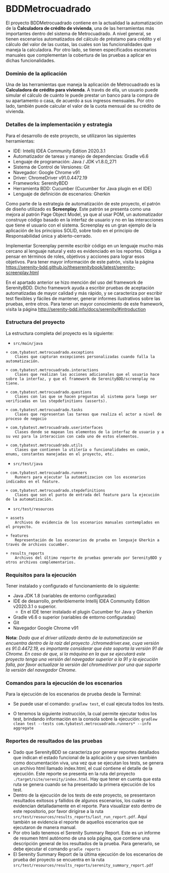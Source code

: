 # BDDMetrocuadrado

El proyecto BDDMetrocuadrado contiene en la actualidad la automatización de la **Calculadora de crédito de vivienda**, una de las herramientas más importantes dentro del sistema de Metrocuadrado. A nivel general, se tienen escenarios automatizados del cálculo de préstamo para crédito y el cálculo del valor de las cuotas, las cuales son las funcionalidades que maneja la calculadora. Por otro lado, se tienen especificados escenarios manuales que complementan la cobertura de las pruebas a aplicar en dichas funcionalidades. 
### **Dominio de la aplicación**
Una de las herramientas que maneja la aplicación de Metrocuadrado es la **Calculadora de crédito para vivienda**. A través de ella, un usuario puede simular el cálculo de cuánto le puede prestar un banco para la compra de su apartamento o casa, de acuerdo a sus ingresos mensuales. Por otro lado, también puede calcular el valor de la cuota mensual de su crédito de vivienda.

### **Detalles de la implementación y estrategia**

Para el desarrollo de este proyecto, se utilizaron las siguientes herramientas:
+ IDE: Intellij IDEA Community Edition 2020.3.1
+ Automatizador de tareas y manejo de dependencias: Gradle v6.6
+ Lenguaje de programación: Java / JDK v1.8.0_271
+ Sistema de Control de Versiones: Git
+ Navegador: Google Chrome v91
+ Driver: ChromeDriver v91.0.4472.19
+ Frameworks: SerenityBDD 
+ Herramienta BDD: Cucumber (Cucumber for Java plugin en el IDE)
+ Lenguaje de definición de escenarios: Gherkin

Como parte de la estrategia de automatización de este proyecto, el patrón de diseño utilizado es **Screenplay**. Este patrón se presenta como una mejora al patrón Page Object Model, ya que al usar POM, un automatizador construye código basado en la interfaz de usuario y no en las interacciones que tiene el usuario con el sistema. Screenplay es un gran ejemplo de la aplicación de los principios SOLID, sobre todo en el principio de Responsabilidad única y abierto-cerrado.

Implementar Screenplay permite escribir código en un lenguaje mucho más cercano al lenguaje natural y esto es evidenciado en los reportes. Obliga a pensar en términos de roles, objetivos y acciones para lograr esos objetivos. Para tener mayor información de este patrón, visita la página https://serenity-bdd.github.io/theserenitybook/latest/serenity-screenplay.html

En el apartado anterior se hizo mención del uso del framework de SerenityBDD. Dicho framework ayuda a escribir pruebas de aceptación automatizadas de mayor calidad y más rápido, y se caracteriza por escribir test flexibles y fáciles de mantener, generar informes ilustrativos sobre las pruebas, entre otros. Para tener un mayor conocimiento de este framework, visita la página http://serenity-bdd.info/docs/serenity/#introduction     

### **Estructura del proyecto**
La estructura completa del proyecto es la siguiente:

* ```src/main/java```
``` 
+ com.tybatest.metrocuadrado.exceptions
    Clases que capturan excepciones personalizadas cuando falla la automatización.

+ com.tybatest.metrocuadrado.interactions
    Clases que realizan las acciones adicionales que el usuario hace sobre la interfaz, y que el framework de SerenityBDD/screenplay no tiene.

+ com.tybatest.metrocuadrado.questions
    Clases con las que se hacen preguntas al sistema para luego ser verificadas en los stepdefinitions (asserts).  

+ com.tybatest.metrocuadrado.tasks
    Clases que representan las tareas que realiza el actor a nivel de proceso de negocio    

+ com.tybatest.metrocuadrado.userinterfaces
    Clases donde se mapean los elementos de la interfaz de usuario y a su vez para la interaccion con cada uno de estos elementos.

+ com.tybatest.metrocuadrado.utils
    Clases que contienen la utilería o funcionalidades en común, enums, constantes manejadas en el proyecto, etc.
``` 
* ```src/test/java```
``` 
+ com.tybatest.metrocuadrado.runners
    Runners para ejecutar la automatizacion con los escenarios indicados en el feature.
    
+ com.tybatest.metrocuadrado.stepdefinitions
    Clases que son el punto de entrada del feature para la ejecución de la automatización.
``` 
* ```src/test/resources```
```
+ assets
    Archivos de evidencia de los escenarios manuales contemplados en el proyecto.
    
+ features
    Representación de los escenarios de prueba en lenguaje Gherkin a través de archivos cucumber.
    
+ results_reports
    Archivos del último reporte de pruebas generado por SerenityBDD y otros archivos complementarios.    
```

### **Requisitos para la ejecución**

Tener instalado y configurado el funcionamiento de lo siguiente:

+ Java JDK 1.8 (variables de entorno configuradas)
+ IDE de desarrollo, preferiblemente Intellij IDEA Community Edition v2020.3.1 o superior.
  + En el IDE tener instalado el plugin Cucumber for Java y Gherkin
+ Gradle v6.6 o superior (variables de entorno configuradas)
+ Git
+ Navegador Google Chrome v91

**Nota:** _Dado que el driver utilizado dentro de la automatización se encuentra dentro de la raíz del proyecto ./chromedriver.exe, cuya versión es 91.0.4472.19, es importante considerar que éste soporta la versión 91 de Chrome. En caso de que, si la máquina en la que se ejecutará este proyecto tenga una versión del navegador superior a la 91 y la ejecución falla, por favor actualizar la versión del chromedriver por una que soporte la versión del navegador Chrome._ 

### **Comandos para la ejecución de los escenarios**

Para la ejecución de los escenarios de prueba desde la Terminal:

+ Se puede usar el comando: `gradlew test`, el cual ejecuta todos los tests.

+ O tenemos la siguiente instrucción, la cual permite ejecutar todos los test, brindando información en la consola sobre la ejecución: `gradlew clean test --tests com.tybatest.metrocuadrado.runners* --info aggregate`


### **Reportes de resultados de las pruebas**

+ Dado que SerenityBDD se caracteriza por generar reportes detallados que indican el estado funcional de la aplicación y que sirven también como documentación viva, una vez que se ejecutan los tests, se genera un archivo html llamado index.html, el cual contiene el detalle de la ejecución. Este reporte se presenta en la ruta del proyecto `./target/site/serenity/index.html`. Hay que tener en cuenta que esta ruta se genera cuando se ha presentado la primera ejecución de los test.
+ Dentro de la ejecución de los tests de este proyecto, se presentaron resultados exitosos y fallidos de algunos escenarios, los cuales se evidencian detalladamente en el reporte. Para visualizar esto dentro de este repositorio, por favor dirigirse a la ruta `src/test/resources/results_reports/last_run_report.pdf`. Aquí también se evidencia el reporte de aquellos escenarios que se ejecutaron de manera manual.
+ Por otro lado tenemos el Serenity Summary Report. Este es un informe de resumen html autónomo de una sola página, que contiene una descripción general de los resultados de la prueba. Para generarlo, se debe ejecutar el comando `gradle reports`
+ El Serenity Summary Report de la última ejecución de los escenarios de prueba del proyecto se encuentra en la ruta `src/test/resources/results_reports/serenity_summary_report.pdf`

